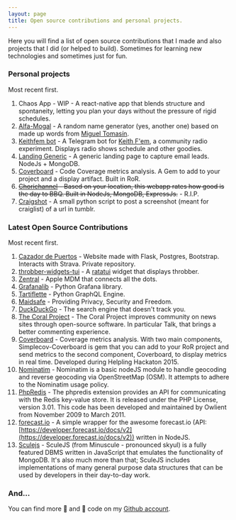 ```yaml
---
layout: page
title: Open source contributions and personal projects.
---
```


Here you will find a list of open source contributions that I made and also projects that I did (or helped to build). Sometimes for learning new technologies and sometimes just for fun.

### Personal projects

Most recent first.

1. Chaos App - WIP - A react-native app that blends structure and spontaneity, letting you plan your days without the pressure of rigid schedules.
2. [Alfa-Mogal](https://tulip-incandescent-wannanosaurus.glitch.me/) - A random name generator (yes, another one) based on made up words from [Miguel Tomasín](https://es.wikipedia.org/wiki/Reynols).
3. [Keithfem bot](https://github.com/mazzi/keithfembot) - A Telegram bot for [Keith F'em](https://www.keithfem.com/), a community radio experiment. Displays radio shows schedule and other goodies.
4. [Landing Generic](https://github.com/mazzi/landing-generic) - A generic landing page to capture email leads. NodeJs + MongoDB.
5. [Coverboard](https://github.com/Coverboard) - Code Coverage metrics analysis. A Gem to add to your project and a display artifact. Built in RoR.
6. ~~[Chorichannel](http://www.chorichannel.com.ar) - Based on your location, this webapp rates how good is the day to BBQ. Built in NodeJs, MongoDB, ExpressJs.~~ - R.I.P.
7. [Craigshot](https://github.com/mazzi/craigshot) - A small python script to post a screenshot (meant for craiglist) of a url in tumblr.

### Latest Open Source Contributions

Most recent first.

1. [Cazador de Puertos](https://cdp.venividi.cc/) - Website made with Flask, Postgres, Bootstrap. Interacts with Strava. Private repository.
2. [throbber-widgets-tui](https://github.com/arkbig/throbber-widgets-tui) - A [ratatui](https://github.com/ratatui/ratatui) widget that displays throbber.
3. [Zentral](https://github.com/zentral/) - Apple MDM that connects all the dots.
4. [Grafanalib](https://github.com/weaveworks/grafanalib/) - Python Grafana library.
5. [Tartiflette](https://github.com/tartiflette/tartiflette) - Python GraphQL Engine.
6. [Maidsafe](https://github.com/maidsafe) - Providing Privacy, Security and Freedom.
7. [DuckDuckGo](https://github.com/duckduckgo/duckduckgo-locales) - The search engine that doesn't track you.
8. [The Coral Project](https://github.com/coralproject/talk) - The Coral Project improves community on news sites through open-source software. In particular Talk, that brings a better commenting experience.
9. [Coverboard](https://github.com/Coverboard) - Coverage metrics analysis. With two main components, Simplecov-Coverboard is gem that you can add to your RoR project and send metrics to the second component, Coverboard, to display metrics in real time. Developed during Helpling Hackaton 2015.
10. [Nominatim](https://github.com/dynmeth/node-nominatim) - Nominatim is a basic nodeJS module to handle geocoding and reverse geocoding via OpenStreetMap (OSM). It attempts to adhere to the Nominatim usage policy.
11. [PhpRedis](https://github.com/phpredis/phpredis) - The phpredis extension provides an API for communicating with the Redis key-value store. It is released under the PHP License, version 3.01. This code has been developed and maintained by Owlient from November 2009 to March 2011.
12. [forecast.io](https://github.com/mateodelnorte/forecast.io) - A simple wrapper for the awesome forecast.io (API: [https://developer.forecast.io/docs/v2](https://developer.forecast.io/docs/v2)) written in NodeJS.
13. [Sculejs](https://github.com/dan-eyles/sculejs) - SculeJS (from Minuscule - pronounced skyul) is a fully featured DBMS written in JavaScript that emulates the functionality of MongoDB. It's also much more than that; SculeJS includes implementations of many general purpose data structures that can be used by developers in their day-to-day work.

### And...

You can find more 🐛  and 🍝 code on my [Github account](https://github.com/mazzi).
